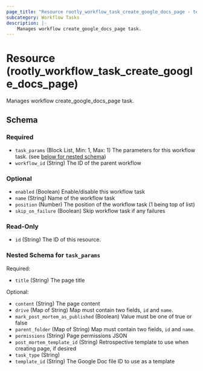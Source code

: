 ```yaml
---
page_title: "Resource rootly_workflow_task_create_google_docs_page - terraform-provider-rootly"
subcategory: Workflow Tasks
description: |-
    Manages workflow create_google_docs_page task.
---
```


# Resource (rootly_workflow_task_create_google_docs_page)

Manages workflow create_google_docs_page task.



<!-- schema generated by tfplugindocs -->
## Schema

### Required

- `task_params` (Block List, Min: 1, Max: 1) The parameters for this workflow task. (see [below for nested schema](#nestedblock--task_params))
- `workflow_id` (String) The ID of the parent workflow

### Optional

- `enabled` (Boolean) Enable/disable this workflow task
- `name` (String) Name of the workflow task
- `position` (Number) The position of the workflow task (1 being top of list)
- `skip_on_failure` (Boolean) Skip workflow task if any failures

### Read-Only

- `id` (String) The ID of this resource.

<a id="nestedblock--task_params"></a>
### Nested Schema for `task_params`

Required:

- `title` (String) The page title

Optional:

- `content` (String) The page content
- `drive` (Map of String) Map must contain two fields, `id` and `name`.
- `mark_post_mortem_as_published` (Boolean) Value must be one of true or false
- `parent_folder` (Map of String) Map must contain two fields, `id` and `name`.
- `permissions` (String) Page permissions JSON
- `post_mortem_template_id` (String) Retrospective template to use when creating page, if desired
- `task_type` (String)
- `template_id` (String) The Google Doc file ID to use as a template
